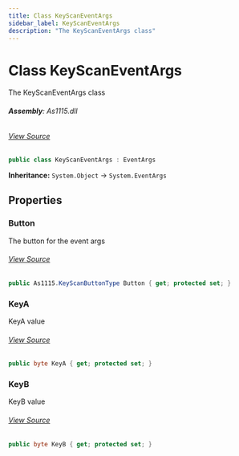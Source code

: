 ```yaml
---
title: Class KeyScanEventArgs
sidebar_label: KeyScanEventArgs
description: "The KeyScanEventArgs class"
---
```

# Class KeyScanEventArgs
The KeyScanEventArgs class

###### **Assembly**: As1115.dll
###### [View Source](https://github.com/WildernessLabs/Meadow.Foundation.git/blob/develop/Source/Meadow.Foundation.Peripherals/ICs.IOExpanders.As1115/Driver/KeyScanEventArgs.cs#L8)
```csharp title="Declaration"
public class KeyScanEventArgs : EventArgs
```
**Inheritance:** `System.Object` -> `System.EventArgs`

## Properties
### Button
The button for the event args
###### [View Source](https://github.com/WildernessLabs/Meadow.Foundation.git/blob/develop/Source/Meadow.Foundation.Peripherals/ICs.IOExpanders.As1115/Driver/KeyScanEventArgs.cs#L13)
```csharp title="Declaration"
public As1115.KeyScanButtonType Button { get; protected set; }
```
### KeyA
KeyA value
###### [View Source](https://github.com/WildernessLabs/Meadow.Foundation.git/blob/develop/Source/Meadow.Foundation.Peripherals/ICs.IOExpanders.As1115/Driver/KeyScanEventArgs.cs#L18)
```csharp title="Declaration"
public byte KeyA { get; protected set; }
```
### KeyB
KeyB value
###### [View Source](https://github.com/WildernessLabs/Meadow.Foundation.git/blob/develop/Source/Meadow.Foundation.Peripherals/ICs.IOExpanders.As1115/Driver/KeyScanEventArgs.cs#L23)
```csharp title="Declaration"
public byte KeyB { get; protected set; }
```
